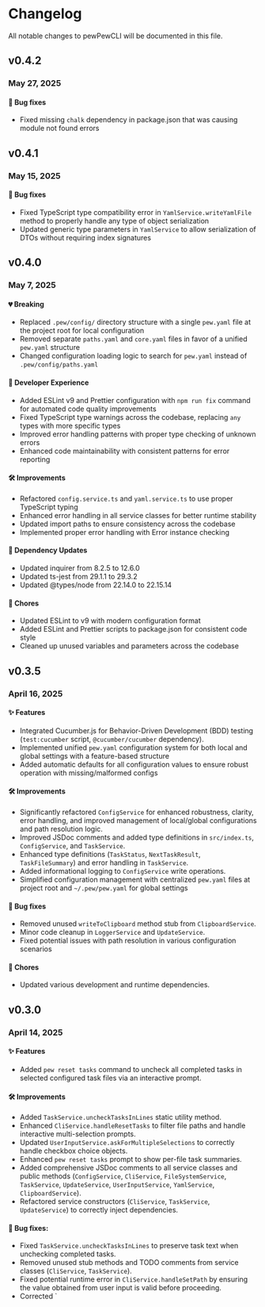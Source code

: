 # Changelog

All notable changes to pewPewCLI will be documented in this file.

## v0.4.2

### May 27, 2025

#### 🐛 Bug fixes
- Fixed missing `chalk` dependency in package.json that was causing module not found errors

## v0.4.1

### May 15, 2025

#### 🐛 Bug fixes
- Fixed TypeScript type compatibility error in `YamlService.writeYamlFile` method to properly handle any type of object serialization
- Updated generic type parameters in `YamlService` to allow serialization of DTOs without requiring index signatures

## v0.4.0

### May 7, 2025

#### 💔 Breaking
- Replaced `.pew/config/` directory structure with a single `pew.yaml` file at the project root for local configuration
- Removed separate `paths.yaml` and `core.yaml` files in favor of a unified `pew.yaml` structure
- Changed configuration loading logic to search for `pew.yaml` instead of `.pew/config/paths.yaml`

#### 🔧 Developer Experience
- Added ESLint v9 and Prettier configuration with `npm run fix` command for automated code quality improvements
- Fixed TypeScript type warnings across the codebase, replacing `any` types with more specific types
- Improved error handling patterns with proper type checking of unknown errors
- Enhanced code maintainability with consistent patterns for error reporting

#### 🛠️ Improvements
- Refactored `config.service.ts` and `yaml.service.ts` to use proper TypeScript typing
- Enhanced error handling in all service classes for better runtime stability
- Updated import paths to ensure consistency across the codebase
- Implemented proper error handling with Error instance checking

#### 🧰 Dependency Updates
- Updated inquirer from 8.2.5 to 12.6.0
- Updated ts-jest from 29.1.1 to 29.3.2
- Updated @types/node from 22.14.0 to 22.15.14

#### 🧹 Chores
- Updated ESLint to v9 with modern configuration format
- Added ESLint and Prettier scripts to package.json for consistent code style
- Cleaned up unused variables and parameters across the codebase

## v0.3.5

### April 16, 2025

#### ✨ Features
- Integrated Cucumber.js for Behavior-Driven Development (BDD) testing (`test:cucumber` script, `@cucumber/cucumber` dependency).
- Implemented unified `pew.yaml` configuration system for both local and global settings with a feature-based structure
- Added automatic defaults for all configuration values to ensure robust operation with missing/malformed configs

#### 🛠️ Improvements
- Significantly refactored `ConfigService` for enhanced robustness, clarity, error handling, and improved management of local/global configurations and path resolution logic.
- Improved JSDoc comments and added type definitions in `src/index.ts`, `ConfigService`, and `TaskService`.
- Enhanced type definitions (`TaskStatus`, `NextTaskResult`, `TaskFileSummary`) and error handling in `TaskService`.
- Added informational logging to `ConfigService` write operations.
- Simplified configuration management with centralized `pew.yaml` files at project root and `~/.pew/pew.yaml` for global settings

#### 🐛 Bug fixes
- Removed unused `writeToClipboard` method stub from `ClipboardService`.
- Minor code cleanup in `LoggerService` and `UpdateService`.
- Fixed potential issues with path resolution in various configuration scenarios

#### 🧹 Chores
- Updated various development and runtime dependencies.

## v0.3.0

### April 14, 2025

#### ✨ Features
- Added `pew reset tasks` command to uncheck all completed tasks in selected configured task files via an interactive prompt.

#### 🛠️ Improvements
- Added `TaskService.uncheckTasksInLines` static utility method.
- Enhanced `CliService.handleResetTasks` to filter file paths and handle interactive multi-selection prompts.
- Updated `UserInputService.askForMultipleSelections` to correctly handle checkbox choice objects.
- Enhanced `pew reset tasks` prompt to show per-file task summaries.
- Added comprehensive JSDoc comments to all service classes and public methods (`ConfigService`, `CliService`, `FileSystemService`, `TaskService`, `UpdateService`, `UserInputService`, `YamlService`, `ClipboardService`).
- Refactored service constructors (`CliService`, `TaskService`, `UpdateService`) to correctly inject dependencies.

#### 🐛 Bug fixes:
- Fixed `TaskService.uncheckTasksInLines` to preserve task text when unchecking completed tasks.
- Removed unused stub methods and TODO comments from service classes (`CliService`, `TaskService`).
- Fixed potential runtime error in `CliService.handleSetPath` by ensuring the value obtained from user input is valid before proceeding.
- Corrected `